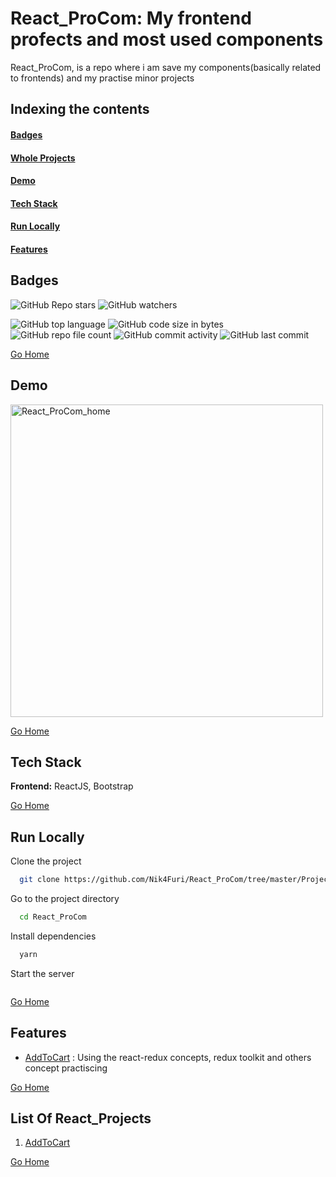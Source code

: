 # <h1 id="React_ProCom"> React_ProCom: My frontend profects and most used components </h1>
React_ProCom, is a repo where i am save my components(basically related to frontends) and my practise minor projects

## Indexing the contents
####   <p><a href="#badges" >Badges</a></p>
####   <p><a href="#pro" >Whole Projects</a></p>
####   <p><a href="#demo" >Demo</a></p>
####   <p><a href="#stack" >Tech Stack</a></p>
####   <p><a href="#runLocally" >Run Locally</a></p>
####   <p><a href="#features" >Features</a></p>

## <h2 id="badges" >Badges </h2>


![GitHub Repo stars](https://img.shields.io/github/stars/Nik4Furi/React_ProCom?style=social) ![GitHub watchers](https://img.shields.io/github/watchers/Nik4Furi/React_ProCom?style=social)

![GitHub top language](https://img.shields.io/github/languages/top/Nik4Furi/React_ProCom)   ![GitHub code size in bytes](https://img.shields.io/github/languages/code-size/Nik4Furi/React_ProCom?style=flat-square) ![GitHub repo file count](https://img.shields.io/github/directory-file-count/Nik4Furi/React_ProCom) 
![GitHub commit activity](https://img.shields.io/github/commit-activity/m/Nik4Furi/React_ProCom)   ![GitHub last commit](https://img.shields.io/github/last-commit/Nik4Furi/React_ProCom)

<a href="#React_ProCom">Go Home </a>



## <h2 id="demo" >Demo </h2>

<p text-align=left>
  <img src="https://github.com/Nik4Furi/React_ProCom/assets/91304976/77d3567a-3613-4b9b-bc93-17ee2400d0bb" width="500" height="" alt="React_ProCom_home"/>
    
</p> 


<a href="#React_ProCom">Go Home </a>



## <h2 id="stack" >Tech Stack </h2>


**Frontend:** ReactJS, Bootstrap

<a href="#React_ProCom">Go Home </a>



## <h2 id="runLocally" >Run Locally </h2>

Clone the project

```bash
  git clone https://github.com/Nik4Furi/React_ProCom/tree/master/Projects/AddToCart
```

Go to the project directory

```bash
  cd React_ProCom
```

Install dependencies

```bash
  yarn
```

Start the server

```bash
```

<a href="#React_ProCom">Go Home </a>


## <h2 id="features">Features </h2>

- [AddToCart](https://github.com/Nik4Furi/React_ProCom/tree/master/Projects/AddToCart) : Using the react-redux concepts, redux toolkit and others concept practiscing

<a href="#React_ProCom">Go Home </a>



## <h2 id="relPro" >List Of React_Projects </h2>

1. [AddToCart](https://github.com/Nik4Furi/React_ProCom/tree/master/Projects/AddToCart)

<a href="#React_ProCom">Go Home </a>
